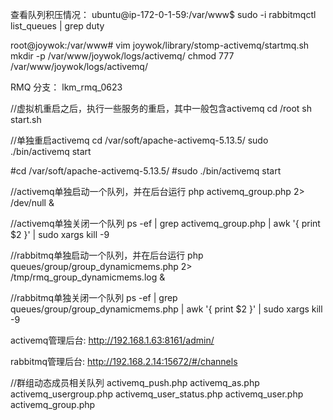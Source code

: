 
查看队列积压情况：
ubuntu@ip-172-0-1-59:/var/www$ sudo -i rabbitmqctl list_queues | grep duty

root@joywok:/var/www# vim joywok/library/stomp-activemq/startmq.sh
mkdir -p /var/www/joywok/logs/activemq/
chmod  777  /var/www/joywok/logs/activemq/

RMQ 分支： lkm_rmq_0623

//虚拟机重启之后，执行一些服务的重启，其中一般包含activemq
cd /root
sh start.sh 

//单独重启activemq
cd /var/soft/apache-activemq-5.13.5/
sudo ./bin/activemq start

#cd /var/soft/apache-activemq-5.13.5/
#sudo ./bin/activemq start

//activemq单独启动一个队列，并在后台运行
php activemq_group.php 2> /dev/null &

//activemq单独关闭一个队列
ps -ef | grep activemq_group.php | awk '{ print $2 }' | sudo xargs kill -9


//rabbitmq单独启动一个队列，并在后台运行
php queues/group/group_dynamicmems.php 2> /tmp/rmq_group_dynamicmems.log &

//rabbitmq单独关闭一个队列
ps -ef | grep queues/group/group_dynamicmems.php | awk '{ print $2 }' | sudo xargs kill -9

activemq管理后台:
http://192.168.1.63:8161/admin/

rabbitmq管理后台:
http://192.168.2.14:15672/#/channels


//群组动态成员相关队列
activemq_push.php
activemq_as.php
activemq_usergroup.php
activemq_user_status.php
activemq_user.php
activemq_group.php